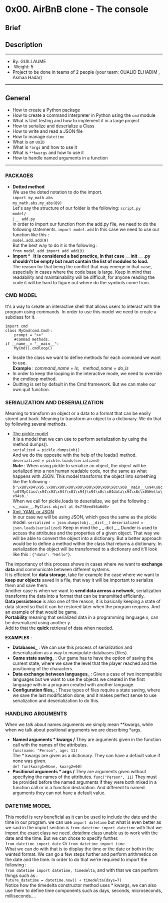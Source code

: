 # 0x00. AirBnB clone - The console
## Brief
## Description
****
  -  By: GUILLAUME
  -  Weight: 5
  -  Project to be done in teams of 2 people (your team: OUALID ELHADIM , Asmaa Hadar)
****
## General
- How to create a Python package
- How to create a command interpreter in Python using the `cmd` module
- What is Unit testing and how to implement it in a large project
- How to serialize and deserialize a Class
- How to write and read a JSON file
- How to manage `datetime`
- What is an `UUID`
- What is `*args` and how to use it
- What is `**kwargs` and how to use it
- How to handle named arguments in a function
****
### PACKAGES
- **Dotted method**<br>
		We use the doted notation to do the import.<br>
			```import my_math.abs```<br>
			```my_math.abs.my_abs(89)```<br>
		Let's say the structure of our folder is the following:
			```script.py```<br>
			```model/```<br>
			```|__ add.py```<br>
		in order to import our function from the add.py file, we need to do the following statements.
			```import model.add```
		In this case we need to use our function like this :<br>
			```model.add.add(9)```<br>
		But the best way to do it is the following :<br>
			```from model.add import add
			add(9)```
- **Import * &nbsp;
		It is considered a bad practice, In that case __ init __ .py shouldn't be empty but must contain the list of modules to load.** <br>
		The reason for that being the conflict that may emerge in that case, especially in cases where the code base is large. Keep in mind that readability and maintainability will be difficult, for anyone reading the code it will be hard to figure out where do the symbols  come from.
### CMD MODEL
It's a way to create an interactive shell that allows users to interact with the program using commands.
In order to use this model we need to create a subclass for it.
```Py
import cmd
class MyCmd(cmd.Cmd):
	prompt = ">>"
	#commad methods.
if __name__= "__main__":
	MyCmd().cmdloop()
```
- Inside the class we want to define methods for each command we want to use.<br>
	**Example** : _command_name = ls; &nbsp; method_name = do_ls_<br>
- In order to keep the looping in the interactive mode, we need to override the cmdloop method.<br>
- Quitting is set by default in the Cmd framework. But we can make our own quit function.
### SERIALIZATION AND DESERIALIZATION
Meaning to transform an object or a data to a format that can be easily stored and back.
Meaning to transform an object to a dictionary.
We do that by following several methods.
- <u>The pickle model</u><br>
	It is a model that we can use to perform serialization by using the method dumps().<br>
	`serialized = pickle.dumps(obj)`<br>
	And we do the opposite with the help of the loads() method.<br>
	`deserialized = pickle.loads(serialized)`<br>
	<b>_Note_</b> : When using pickle to serialize an object, the object will be serialized into a non human readable code, not the same as what happens with JSON. This model transforms the object into something like the following :
	`b'\x80\x04\x95.\x00\x00\x00\x00\x00\x00\x00\x8c\x08__main__\x94\x8c\x07MyClass\x94\x93\x94)\x81\x94}\x94\x8c\x04data\x94\x8c\x05Hello\x94sb.'`<br>
	When we call for pickle.loads to deserialize, we get the following :<br>
	`<__main__.MyClass object at 0x7f8eed56a6d0>`
- <u>Xml, YAML or JSON</u><br>
	In our case we will be using JSON, which goes the same as the pickle model.
	`serialized = json.dumps(obj.__dict__)`
	`deserialized = json.loads(serialized)`
	Keep in mind the _ _ dict _ _ Dunder is used to access the attributes and the properties of a given object. That way we will be able to convert the object into a dictionary.
	But a better approach would be to define a method within the class that returns a dictionary.
	In serialization the object will be transformed to a dictionary and it'll look like this :
	`{"data": "Hello"}`.

The importancy of this process shows in cases where we want to **exchange data** and communicate between different systems.<br>
It is efficient for **data storage**, take for example the case where we want to **keep our objects** saved in a file, that way it will be important to serialize them and save them.<br>
Another case is when we want to **send data across a network**, serialization transforms the data into a format that can be transmitted efficiently.<br>
**Data persistence** is also one of the reason, it is basically keeping a state of data stored so that it can be restored later when the program reopens. And an example of that would be game.<br>
**Portability** meaning that serialized data in a programming language x, can be deserialized using another y.<br>
Add to that the **quick** retrieval of data when needed.<br>

**EXAMPLES** :
- **Databases_** : We can use this process of serialization and deserialization as a way to manipulate databases (files).<br>
- **Game state saving_** : Our game has to have the option of saving the current state, where we save the level that the player reached and the positioning of the characters.<br>
- **Data exchange between languages_** :  Given a case of two incompatible languages but we want to use the objects we created in the first language with in a program created with another language.<br>
- **Configuration files_** : These types of files require a state saving, where we save the last modification done, and it makes perfect sense to use serialization and deserialization to do this.
### HANDLING ARGUMENTS
When we talk about names arguments we simply mean **kwargs, while when we talk about positional arguments we are describing *args.
- **Named arguments * kwargs /**
	They are arguments given in the function call with the names of the attributes.<br>
	`func(name: "Person", age: 11)`<br>
	The * kwargs are given as a dictionary.
	They can have a default value if none was given.<br>
	`def fun(kwarg1=None, kwarg2=60)`<br>
- **Positional arguments * args /**
	They are arguments given without specifying the names of the attributes.
	`func("Person", 11)`
	They must be provided before the named arguments if they were both mixed in a function call or in a function declaration.
	And different to named arguments they can not have a default value.
### DATETIME MODEL
This model is very beneficial as it can be used to include the date and the time in our program.
we can use `import datetime` but what is even better as we said in the  import section is  `from datetime import datetime` with that we import the exact class we need. _datetime_ class unable us to work with the date and the time. But we can chose to specify further.<br>
`from datetime import date` Or `from datetime import time`<br>
What we can do with that is to display the time or the date or both in the wanted format.
We can go a few steps further and perform arithmetics on the date and the time. In order to do that we're required to import the following :<br>
`from datetime import datetime, timedelta`, and with that we can perform things such as :<br>
`future_datetime = datetime.now() + timedelta(days=7)`<br>
Notice how the timedelta constructor method uses * kwargs, we can also use them to define time components such as days, seconds, microseconds, milliseconds....
